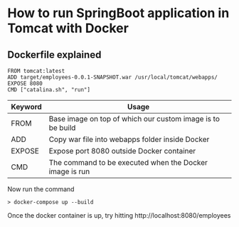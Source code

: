 # How to run SpringBoot application in Tomcat with Docker

## Dockerfile explained

```
FROM tomcat:latest
ADD target/employees-0.0.1-SNAPSHOT.war /usr/local/tomcat/webapps/
EXPOSE 8080
CMD ["catalina.sh", "run"]
```
| Keyword | Usage   |
| ------- | ------- |
| FROM    | Base image on top of which our custom image is to be build  |
| ADD     | Copy war file into webapps folder inside Docker             |
| EXPOSE  | Expose port 8080 outside Docker container                   |
| CMD     | The command to be executed when the Docker image is run     |

Now run the command

```
> docker-compose up --build
```

Once the docker container is up, try hitting http://localhost:8080/employees
